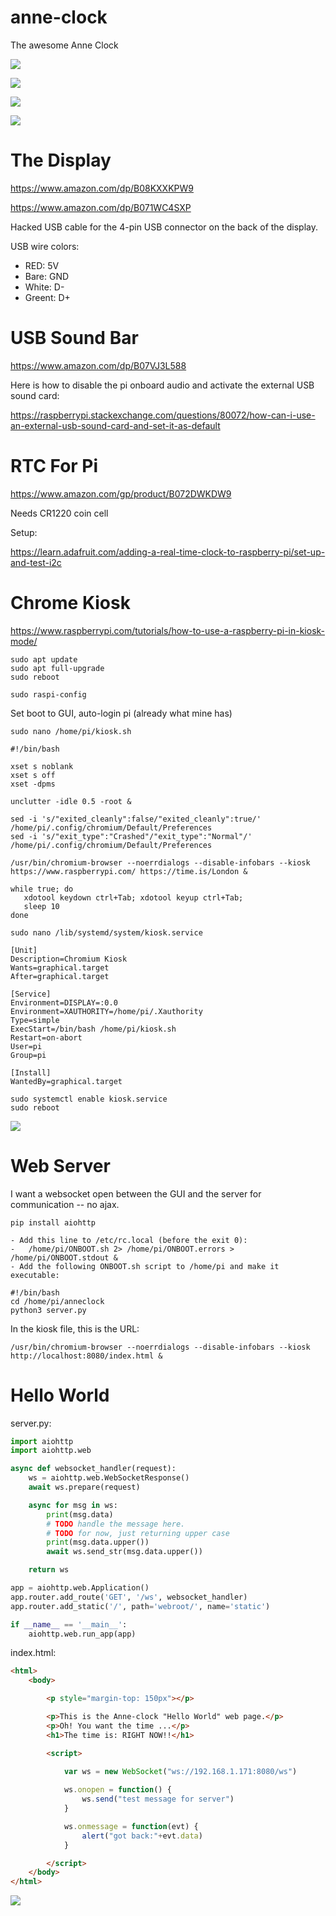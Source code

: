 # anne-clock
The awesome Anne Clock

![](art/frame.jpg)

![](art/early.jpg)

![](art/IMG-1772.jpg)

![](art/IMG-1773.jpg)

# The Display

https://www.amazon.com/dp/B08KXXKPW9

https://www.amazon.com/dp/B071WC4SXP

Hacked USB cable for the 4-pin USB connector on the back of the display.

USB wire colors:
* RED: 5V
* Bare: GND
* White: D-
* Greent: D+

# USB Sound Bar

https://www.amazon.com/dp/B07VJ3L588

Here is how to disable the pi onboard audio and activate the external USB sound card:

https://raspberrypi.stackexchange.com/questions/80072/how-can-i-use-an-external-usb-sound-card-and-set-it-as-default

# RTC For Pi

https://www.amazon.com/gp/product/B072DWKDW9

Needs CR1220 coin cell

Setup:

https://learn.adafruit.com/adding-a-real-time-clock-to-raspberry-pi/set-up-and-test-i2c

# Chrome Kiosk

https://www.raspberrypi.com/tutorials/how-to-use-a-raspberry-pi-in-kiosk-mode/

```
sudo apt update
sudo apt full-upgrade
sudo reboot

sudo raspi-config
```

Set boot to GUI, auto-login pi (already what mine has)

```
sudo nano /home/pi/kiosk.sh
```

```
#!/bin/bash

xset s noblank
xset s off
xset -dpms

unclutter -idle 0.5 -root &

sed -i 's/"exited_cleanly":false/"exited_cleanly":true/' /home/pi/.config/chromium/Default/Preferences
sed -i 's/"exit_type":"Crashed"/"exit_type":"Normal"/' /home/pi/.config/chromium/Default/Preferences

/usr/bin/chromium-browser --noerrdialogs --disable-infobars --kiosk https://www.raspberrypi.com/ https://time.is/London &

while true; do
   xdotool keydown ctrl+Tab; xdotool keyup ctrl+Tab;
   sleep 10
done
```

```
sudo nano /lib/systemd/system/kiosk.service
```

```
[Unit]
Description=Chromium Kiosk
Wants=graphical.target
After=graphical.target

[Service]
Environment=DISPLAY=:0.0
Environment=XAUTHORITY=/home/pi/.Xauthority
Type=simple
ExecStart=/bin/bash /home/pi/kiosk.sh
Restart=on-abort
User=pi
Group=pi

[Install]
WantedBy=graphical.target
```

```
sudo systemctl enable kiosk.service
sudo reboot
```

![](art/kiosk.jpg)

# Web Server

I want a websocket open between the GUI and the server for communication -- no ajax.

```
pip install aiohttp
```

```
- Add this line to /etc/rc.local (before the exit 0):
-   /home/pi/ONBOOT.sh 2> /home/pi/ONBOOT.errors > /home/pi/ONBOOT.stdout &
- Add the following ONBOOT.sh script to /home/pi and make it executable:
  
#!/bin/bash
cd /home/pi/anneclock
python3 server.py  
```

In the kiosk file, this is the URL:

```
/usr/bin/chromium-browser --noerrdialogs --disable-infobars --kiosk http://localhost:8080/index.html &
```

# Hello World

server.py:
```python
import aiohttp
import aiohttp.web

async def websocket_handler(request):    
    ws = aiohttp.web.WebSocketResponse()
    await ws.prepare(request)

    async for msg in ws:       
        print(msg.data)
        # TODO handle the message here.
        # TODO for now, just returning upper case
        print(msg.data.upper())
        await ws.send_str(msg.data.upper())

    return ws

app = aiohttp.web.Application()
app.router.add_route('GET', '/ws', websocket_handler)
app.router.add_static('/', path='webroot/', name='static')

if __name__ == '__main__':
    aiohttp.web.run_app(app)
```

index.html:
```html
<html>
    <body>

        <p style="margin-top: 150px"></p>

        <p>This is the Anne-clock "Hello World" web page.</p>         
        <p>Oh! You want the time ...</p>
        <h1>The time is: RIGHT NOW!!</h1>

        <script>
            
            var ws = new WebSocket("ws://192.168.1.171:8080/ws")

            ws.onopen = function() {                
                ws.send("test message for server")
            }

            ws.onmessage = function(evt) {
                alert("got back:"+evt.data)
            }

        </script>
    </body>
</html>
```

![](art/hello.jpg)